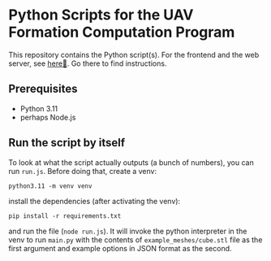 # Python Scripts for the UAV Formation Computation Program

This repository contains the Python script(s). For the frontend and the web server,
see [here🔗](https://github.com/drinking-code/uav-formations-interface). Go there to find instructions.

## Prerequisites

- Python 3.11
- perhaps Node.js

## Run the script by itself

To look at what the script actually outputs (a bunch of numbers), you can run `run.js`.
Before doing that, create a venv:

```shell
python3.11 -m venv venv
```

install the dependencies (after activating the venv):

```shell
pip install -r requirements.txt
```

and run the file (`node run.js`). It will invoke the python interpreter in the venv to run `main.py` with the contents
of `example_meshes/cube.stl` file as the first argument and example options in JSON format as the second.
